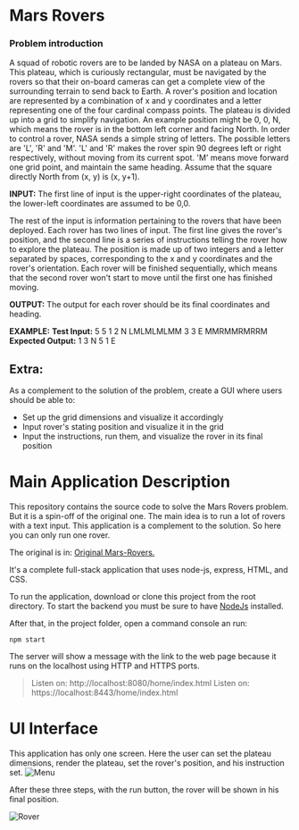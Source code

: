 # Mars Rovers
### Problem introduction
 
A squad of robotic rovers are to be landed by NASA on a plateau on Mars. This plateau, which is curiously rectangular, must be navigated by the rovers so that their on-board cameras can get a complete view of the surrounding terrain to send back to Earth.	
A rover's position and location are represented by a combination of x and y coordinates and a letter representing one of the four cardinal compass points. The plateau is divided up into a grid to simplify navigation. An example position might be 0, 0, N, which means the rover is in the bottom left corner and facing North. 
In order to control a rover, NASA sends a simple string of letters. The possible letters are 'L', 'R' and 'M'. 'L' and 'R' makes the rover spin 90 degrees left or right respectively, without moving from its current spot. 'M' means move forward one grid point, and maintain the same heading. 
Assume that the square directly North from (x, y) is (x, y+1).
 
**INPUT:**
The first line of input is the upper-right coordinates of the plateau, the lower-left coordinates are assumed to be 0,0.
 
The rest of the input is information pertaining to the rovers that have been deployed. Each rover has two lines of input. The first line gives the rover's position, and the second line is a series of instructions telling the rover how to explore the plateau. 
The position is made up of two integers and a letter separated by spaces, corresponding to the x and y coordinates and the rover's orientation. 
Each rover will be finished sequentially, which means that the second rover won't start to move until the first one has finished moving.
 
**OUTPUT:**
The output for each rover should be its final coordinates and heading.
 
**EXAMPLE:**
**Test Input:** 5 5 1 2 N LMLMLMLMM 3 3 E MMRMMRMRRM
**Expected Output:** 1 3 N 5 1 E

## Extra:
As a complement to the solution of the problem, create a GUI where users should be able to:
- Set up the grid dimensions and visualize it accordingly
- Input rover's stating position and visualize it in the grid
- Input the instructions, run them, and visualize the rover in its final position 

# Main Application Description
This repository contains the source code to solve the Mars Rovers problem. But it is a spin-off of the original one. The main idea is to run a lot of rovers with a text input. This application is a complement to the solution. So here you can only run one rover.

The original is in: [Original Mars-Rovers.]([https://github.com/ferdefiore/Mars-Rovers](https://github.com/ferdefiore/Mars-Rovers)) 

It's a complete full-stack application that uses node-js, express, HTML, and CSS. 

To run the application, download or clone this project from the root directory. To start the backend you must be sure to have [NodeJs]([https://nodejs.org/es/](https://nodejs.org/es/)) installed.

After that, in the project folder, open a command console an run:

    npm start

The server will show a message with the link to the web page because it runs on the localhost using HTTP and HTTPS ports.

> Listen on: http://localhost:8080/home/index.html
Listen on: https://localhost:8443/home/index.html

# UI Interface
This application has only one screen. Here the user can set the plateau dimensions, render the plateau, set the rover's position, and his instruction set.
![Menu](https://user-images.githubusercontent.com/38536245/88965031-8c513300-d280-11ea-99ff-ab430e33c286.png)

After these three steps, with the run button, the rover will be shown in his final position.

![Rover](https://user-images.githubusercontent.com/38536245/88965026-8bb89c80-d280-11ea-9a88-d943e5d2802f.png)

